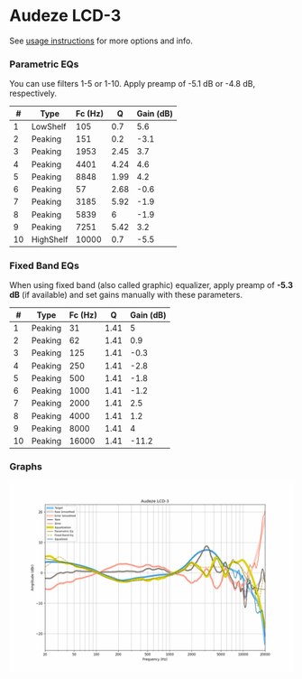 # Audeze LCD-3
See [usage instructions](https://github.com/jaakkopasanen/AutoEq#usage) for more options and info.

### Parametric EQs
You can use filters 1-5 or 1-10. Apply preamp of -5.1 dB or -4.8 dB, respectively.

|   # | Type      |   Fc (Hz) |    Q |   Gain (dB) |
|-----|-----------|-----------|------|-------------|
|   1 | LowShelf  |       105 | 0.7  |         5.6 |
|   2 | Peaking   |       151 | 0.2  |        -3.1 |
|   3 | Peaking   |      1953 | 2.45 |         3.7 |
|   4 | Peaking   |      4401 | 4.24 |         4.6 |
|   5 | Peaking   |      8848 | 1.99 |         4.2 |
|   6 | Peaking   |        57 | 2.68 |        -0.6 |
|   7 | Peaking   |      3185 | 5.92 |        -1.9 |
|   8 | Peaking   |      5839 | 6    |        -1.9 |
|   9 | Peaking   |      7251 | 5.42 |         3.2 |
|  10 | HighShelf |     10000 | 0.7  |        -5.5 |

### Fixed Band EQs
When using fixed band (also called graphic) equalizer, apply preamp of **-5.3 dB** (if available) and set gains manually with these parameters.

|   # | Type    |   Fc (Hz) |    Q |   Gain (dB) |
|-----|---------|-----------|------|-------------|
|   1 | Peaking |        31 | 1.41 |         5   |
|   2 | Peaking |        62 | 1.41 |         0.9 |
|   3 | Peaking |       125 | 1.41 |        -0.3 |
|   4 | Peaking |       250 | 1.41 |        -2.8 |
|   5 | Peaking |       500 | 1.41 |        -1.8 |
|   6 | Peaking |      1000 | 1.41 |        -1.2 |
|   7 | Peaking |      2000 | 1.41 |         2.5 |
|   8 | Peaking |      4000 | 1.41 |         1.2 |
|   9 | Peaking |      8000 | 1.41 |         4   |
|  10 | Peaking |     16000 | 1.41 |       -11.2 |

### Graphs
![](./Audeze%20LCD-3.png)
